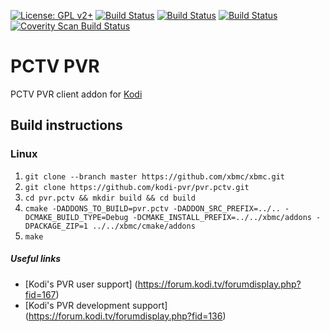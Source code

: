 [![License: GPL v2+](https://img.shields.io/badge/License-GPL%20v2+-blue.svg)](LICENSE.md)
[![Build Status](https://travis-ci.org/kodi-pvr/pvr.pctv.svg?branch=Matrix)](https://travis-ci.org/kodi-pvr/pvr.pctv/branches)
[![Build Status](https://dev.azure.com/teamkodi/kodi-pvr/_apis/build/status/kodi-pvr.pvr.pctv?branchName=Matrix)](https://dev.azure.com/teamkodi/kodi-pvr/_build/latest?definitionId=66&branchName=Matrix)
[![Build Status](https://jenkins.kodi.tv/view/Addons/job/kodi-pvr/job/pvr.pctv/job/Matrix/badge/icon)](https://jenkins.kodi.tv/blue/organizations/jenkins/kodi-pvr%2Fpvr.pctv/branches/)
[![Coverity Scan Build Status](https://scan.coverity.com/projects/5120/badge.svg)](https://scan.coverity.com/projects/5120)

# PCTV PVR
PCTV PVR client addon for [Kodi](https://kodi.tv)

## Build instructions

### Linux

1. `git clone --branch master https://github.com/xbmc/xbmc.git`
2. `git clone https://github.com/kodi-pvr/pvr.pctv.git`
3. `cd pvr.pctv && mkdir build && cd build`
4. `cmake -DADDONS_TO_BUILD=pvr.pctv -DADDON_SRC_PREFIX=../.. -DCMAKE_BUILD_TYPE=Debug -DCMAKE_INSTALL_PREFIX=../../xbmc/addons -DPACKAGE_ZIP=1 ../../xbmc/cmake/addons`
5. `make`

##### Useful links

* [Kodi's PVR user support] (https://forum.kodi.tv/forumdisplay.php?fid=167)
* [Kodi's PVR development support] (https://forum.kodi.tv/forumdisplay.php?fid=136)
